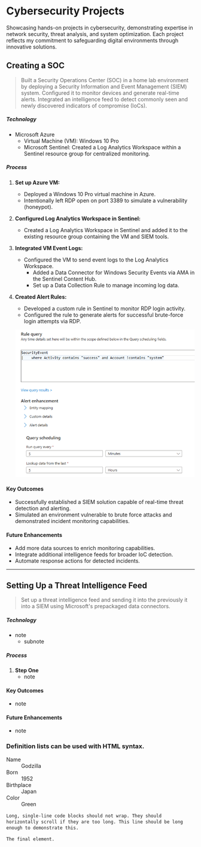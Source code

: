 # Cybersecurity Projects 

Showcasing hands-on projects in cybersecurity, demonstrating expertise in network security, threat analysis, and system optimization. Each project reflects my commitment to safeguarding digital environments through innovative solutions.

## Creating a SOC

> Built a Security Operations Center (SOC) in a home lab environment by deploying a Security Information and Event Management (SIEM) system. Configured it to monitor devices and generate real-time alerts. Integrated an intelligence feed to detect commonly seen and newly discovered indicators of compromise (IoCs).

##### Technology
- Microsoft Azure
  - Virtual Machine (VM): Windows 10 Pro
  - Microsoft Sentinel: Created a Log Analytics Workspace within a Sentinel resource group for centralized monitoring.

##### Process
1. **Set up Azure VM:**  
   - Deployed a Windows 10 Pro virtual machine in Azure.  
   - Intentionally left RDP open on port 3389 to simulate a vulnerability (honeypot).

2. **Configured Log Analytics Workspace in Sentinel:**  
   - Created a Log Analytics Workspace in Sentinel and added it to the existing resource group containing the VM and SIEM tools.

3. **Integrated VM Event Logs:**  
   - Configured the VM to send event logs to the Log Analytics Workspace.  
     - Added a Data Connector for Windows Security Events via AMA in the Sentinel Content Hub.  
     - Set up a Data Collection Rule to manage incoming log data.

4. **Created Alert Rules:**  
   - Developed a custom rule in Sentinel to monitor RDP login activity.  
   - Configured the rule to generate alerts for successful brute-force login attempts via RDP.  

    ![SecurityEventRule](securityeventrule.png)

#### Key Outcomes
- Successfully established a SIEM solution capable of real-time threat detection and alerting.
- Simulated an environment vulnerable to brute force attacks and demonstrated incident monitoring capabilities.

#### Future Enhancements
- Add more data sources to enrich monitoring capabilities.
- Integrate additional intelligence feeds for broader IoC detection.
- Automate response actions for detected incidents.

----

## Setting Up a Threat Intelligence Feed

> Set up a threat intelligence feed and sending it into the previously it into a SIEM using Microsoft's prepackaged data connectors.

##### Technology
- note
  - subnote
##### Process
1. **Step One**  
   - note

#### Key Outcomes
- note

#### Future Enhancements
- note


### Definition lists can be used with HTML syntax.

<dl>
<dt>Name</dt>
<dd>Godzilla</dd>
<dt>Born</dt>
<dd>1952</dd>
<dt>Birthplace</dt>
<dd>Japan</dd>
<dt>Color</dt>
<dd>Green</dd>
</dl>

```
Long, single-line code blocks should not wrap. They should horizontally scroll if they are too long. This line should be long enough to demonstrate this.
```

```
The final element.
```
